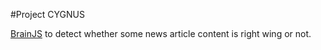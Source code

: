 #Project CYGNUS

 [BrainJS](https://github.com/BrainJS) to detect whether some news article content is right wing or not.
